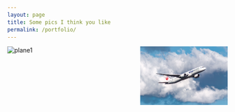 ```yaml
---
layout: page
title: Some pics I think you like 
permalink: /portfolio/
---
```




<img src="/images/plane1.jpg" alt="plane1" width="200" style="float: left;" />

<img src="images/plane2.jpg" alt="plane 2" width="200" style="float: right;"/>

